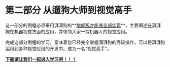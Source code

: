 # 第二部分 从遛狗大师到视觉高手



  这一部分的例程必须采用湃湃狗的**<u>旗舰版才能够全部实现</u>**，主要阐述在湃湃狗在机器视觉方面的应用，并带领大家一探机器人的视觉应用。  



 完成这部分例程的学习，意味着您已经完全掌握湃湃狗的高级操作，可以将湃湃狗运用到各种视觉应用的开发中。成为一名“视觉高手”。



**<u>下面请让我们一起进入学习吧！！！</u>**